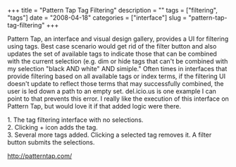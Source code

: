 +++
title = "Pattern Tap Tag Filtering"
description = ""
tags = ["filtering", "tags"]
date = "2008-04-18"
categories = ["interface"]
slug = "pattern-tap-tag-filtering"
+++


<p>Pattern Tap, an interface and visual design gallery, provides a UI for filtering using tags. Best case scenario would get rid of the filter button and also updates the set of available tags to indicate those that can be combined with the current selection (e.g. dim or hide tags that can't be combined with my selection "black AND white" AND simiple." Often times in interfaces that provide filtering based on all available tags or index terms, if the filtering UI doesn't update to reflect those terms that may successfully combined, the user is led down a path to an empty set. del.icio.us is one example I can point to that prevents this error. I really like the execution of this interface on Pattern Tap, but would love it if that added logic were there.</p>
<div id="screens-full" class="clear"><div class="caption">1. The tag filtering interface with no selections.</div><div class="fullimg clear"><a href="//media.konigi.com/interface/patterntap-tag-filter-1.png" class="group" rel="group" title="1. The tag filtering interface with no selections."><img src="//media.konigi.com/interface/patterntap-tag-filter-1.png" alt="" class="img-responsive"></a></div></div><div id="screens-full" class="clear"><div class="caption">2. Clicking + icon adds the tag.</div><div class="fullimg clear"><a href="//media.konigi.com/interface/patterntap-tag-filter-2.png" class="group" rel="group" title="2. Clicking + icon adds the tag."><img src="//media.konigi.com/interface/patterntap-tag-filter-2.png" alt="" class="img-responsive"></a></div></div><div id="screens-full" class="clear"><div class="caption">3. Several more tags added. Clicking a selected tag removes it. A filter button submits the selections.</div><div class="fullimg clear"><a href="//media.konigi.com/interface/patterntap-tag-filter-3.png" class="group" rel="group" title="3. Several more tags added. Clicking a selected tag removes it. A filter button submits the selectio..."><img src="//media.konigi.com/interface/patterntap-tag-filter-3.png" alt="" class="img-responsive"></a></div></div>        
<p><a href="http://patterntap.com/">http://patterntap.com/</a></p>

